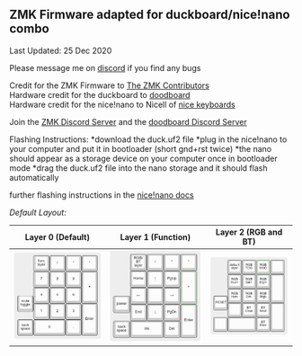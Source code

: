 ## ZMK Firmware adapted for duckboard/nice!nano combo

Last Updated: 25 Dec 2020

Please message me on [discord](https://discord.gg/K3SJrtN5PJ) if you find any bugs

Credit for the ZMK Firmware to [The ZMK Contributors](https://zmkfirmware.dev/)  
Hardware credit for the duckboard to [doodboard](https://doodboard.xyz/)  
Hardware credit for the nice!nano to Nicell of [nice keyboards](https://nicekeyboards.com/)  

Join the [ZMK Discord Server](https://zmkfirmware.dev/community/discord/invite) and the [doodboard Discord Server](https://discord.gg/UCEnxWk)

Flashing Instructions:
*download the duck.uf2 file
*plug in the nice!nano to your computer and put it in bootloader (short gnd+rst twice)
*the nano should appear as a storage device on your computer once in bootloader mode
*drag the duck.uf2 file into the nano storage and it should flash automatically

further flashing instructions in the [nice!nano docs](https://docs.nicekeyboards.com/#/nice!nano/getting_started?id=flashing-firmware-and-bootloaders) 

*Default Layout:*

| Layer 0 (Default) | Layer 1 (Function) | Layer 2 (RGB and BT) |
  ------  | ------ | ------
 ![](img/layer0.JPG) | ![](img/layer1.JPG) | ![](img/layer2.JPG)
